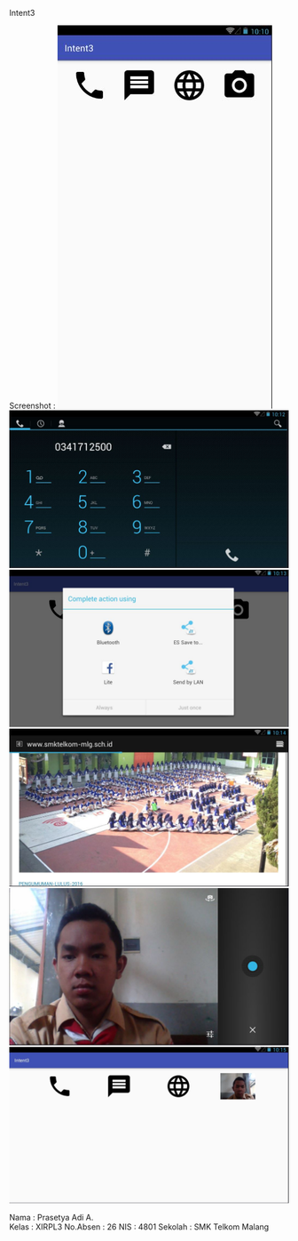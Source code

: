 Intent3

Screenshot : 
![](https://github.com/Isolasim4n/Intent3/blob/master/Intent3-a.JPG)
![](https://github.com/Isolasim4n/Intent3/blob/master/Intent3-b.JPG)
![](https://github.com/Isolasim4n/Intent3/blob/master/Intent3-c.JPG)
![](https://github.com/Isolasim4n/Intent3/blob/master/Intent3-d.JPG)
![](https://github.com/Isolasim4n/Intent3/blob/master/Intent3-e.JPG)
![](https://github.com/Isolasim4n/Intent3/blob/master/Intent3-f.JPG)

Nama      : Prasetya Adi A.  
Kelas     : XIRPL3 
No.Absen  : 26
NIS       : 4801
Sekolah   : SMK Telkom Malang
